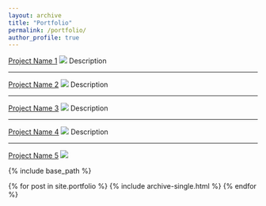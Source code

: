 ```yaml
---
layout: archive
title: "Portfolio"
permalink: /portfolio/
author_profile: true
---
```


[Project Name 1](/Humana_May_Case_Competition.html)
![](/images/humana-mays.png)
Description

---
[Project Name 2](/pdf/PricingAnalyticsPJ2.pdf)
![](/images/PricingAnalyticsPJ2.png)
Description

---
[Project Name 3](/pdf/PricingAnalyticsPJ1.pdf)
![](/images/PPJ1.jpeg)
Description

---
[Project Name 4](/pdf/Twitter%20-%20Natural%20Language%20Processing.pdf)
![](/images/twitter.png)
Description

---

[Project Name 5](/911_descrptive_analysis.html)
![](/images/911%20Projct.png)

{% include base_path %}


{% for post in site.portfolio %}
  {% include archive-single.html %}
{% endfor %}
